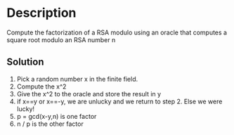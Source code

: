 # Description

Compute the factorization of a RSA modulo using an oracle that computes a square root modulo an RSA number n

## Solution

1. Pick a random number x  in the finite field.
2. Compute the x^2
3. Give the x^2 to the oracle and store the result in y
4. if x==y or x==-y, we are unlucky and we return to step 2. Else we were lucky!
5. p = gcd(x-y,n) is one factor
6. n / p is the other factor
